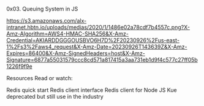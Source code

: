 0x03. Queuing System in JS

https://s3.amazonaws.com/alx-intranet.hbtn.io/uploads/medias/2020/1/1486e02a78cdf7b4557c.png?X-Amz-Algorithm=AWS4-HMAC-SHA256&X-Amz-Credential=AKIARDDGGGOUSBVO6H7D%2F20230926%2Fus-east-1%2Fs3%2Faws4_request&X-Amz-Date=20230926T143639Z&X-Amz-Expires=86400&X-Amz-SignedHeaders=host&X-Amz-Signature=6877a55031579ccc8cd571a817415a3aa731eb1d9f4c577c27ff05b1226f9f9e

Resources
Read or watch:

Redis quick start
Redis client interface
Redis client for Node JS
Kue deprecated but still use in the industry

